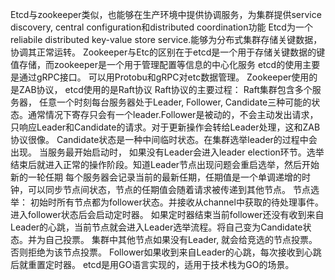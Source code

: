 Etcd与zookeeper类似，也能够在生产环境中提供协调服务，为集群提供service discovery, central configuration和distributed coordination功能
Etcd为一个reliabile distributed key-value store service.能够为分布式集群存储关键数据，协调其正常运转。
Zookeeper与Etc的区别在于etcd是一个用于存储关键数据的键值存储，而zookeeper是一个用于管理配置等信息的中心化服务
etcd的使用主要是通过gRPC接口。 可以用Protobu和gRPC对etc数据管理。
Zookeeper使用的是ZAB协议， etcd使用的是Raft协议
Raft协议的主要过程： 
Raft集群包含多个服务器， 任意一个时刻每台服务器处于Leader, Follower, Candidate三种可能的状态。通常情况下寄存只会有一个leader.Follower是被动的，不会主动发出请求，只响应Leader和Candidate的请求。对于更新操作会转给Leader处理，这和ZAB协议很像。 Candidate状态是一种中间临时状态。在集群选举leader的过程中会出现。
当服务最开始启动时， 如果没有Leader会进入leader election环节。选举结束后就进入正常的操作阶段。知道Leader节点出现问题会重启选举，然后开始新的一轮任期
每个服务器会记录当前的最新任期，任期值是一个单调递增的时钟，可以同步节点间状态，节点的任期值会随着请求被传递到其他节点。
节点选举：
初始时所有节点都为follower状态。并接收从channel中获取的待处理事件。进入follower状态后会启动定时器。 
如果定时器结束当前follower还没有收到来自Leader的心跳，当前节点就会进入Leader选举流程。将自己变为Candidate状态。并为自己投票。 集群中其他节点如果没有Leader, 就会给竞选的节点投票。否则拒绝为该节点投票。 
Follower如果收到来自Leader的心跳，每次接收到心跳后就重置定时器。
etcd是用GO语言实现的，适用于技术栈为GO的场景。